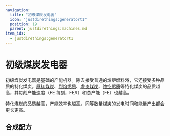 ```yaml
---
navigation:
  title: "初级煤炭发电器"
  icon: "justdirethings:generatort1"
  position: 19
  parent: justdirethings:machines.md
item_ids:
  - justdirethings:generatort1
---
```


# 初级煤炭发电器

初级煤炭发电器是基础的产能机器。除去接受普通的熔炉燃料外，它还接受多种品质的特化煤炭。[原初煤炭](./res_coal_t1.md)、[烈焰烬质](./res_coal_t2.md)、[虚炎煤炭](./res_coal_t3.md)、[蚀空烬质](./res_coal_t4.md)等特化煤炭的品质越高，其每刻产能速度（FE 每刻，FE/t）和总产能（FE）也越高。

特化煤炭的品质越高，产能效率也越高。同等数量煤炭的发电时间和能量产出都会更长更高。

## 合成配方



<Recipe id="justdirethings:generatort1" />

